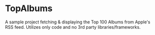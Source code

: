 # TopAlbums
A sample project fetching &amp; displaying the Top 100 Albums from Apple's RSS feed. Utilizes only code and no 3rd party libraries/frameworks.
